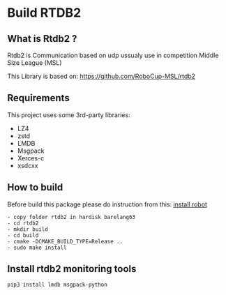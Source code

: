 # Build RTDB2

## What is Rtdb2 ?
Rtdb2 is Communication based on udp ussualy use in competition Middle Size League (MSL)

This Library is based on: https://github.com/RoboCup-MSL/rtdb2

## Requirements

This project uses some 3rd-party libraries:
- LZ4
- zstd
- LMDB
- Msgpack
- Xerces-c
- xsdcxx


## How to build
Before build this package please do instruction from this: [install robot](install_all.md)

```
- copy folder rtdb2 in hardisk barelang63
- cd rtdb2
- mkdir build
- cd build
- cmake -DCMAKE_BUILD_TYPE=Release ..
- sudo make install
```

## Install rtdb2 monitoring tools
```
pip3 install lmdb msgpack-python
```